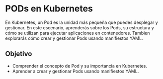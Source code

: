 # PODs en Kubernetes

En Kubernetes, un Pod es la unidad más pequeña que puedes desplegar y gestionar.
En este escenario, aprenderás sobre los Pods, su estructura y cómo se utilizan para ejecutar aplicaciones en contenedores. Tambien explorarás cómo crear y gestionar Pods usando manifiestos YAML.

## Objetivo

- Comprender el concepto de Pod y su importancia en Kubernetes.
- Aprender a crear y gestionar Pods usando manifiestos YAML.

